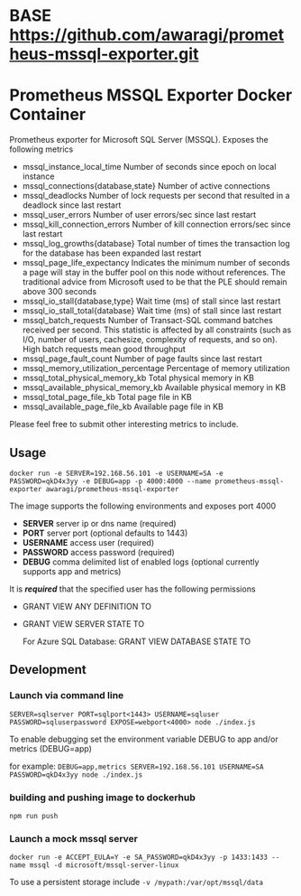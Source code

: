 # BASE https://github.com/awaragi/prometheus-mssql-exporter.git


Prometheus MSSQL Exporter Docker Container
=============

Prometheus exporter for Microsoft SQL Server (MSSQL). Exposes the following metrics

*  mssql_instance_local_time Number of seconds since epoch on local instance
*  mssql_connections{database,state} Number of active connections
*  mssql_deadlocks Number of lock requests per second that resulted in a deadlock since last restart
*  mssql_user_errors Number of user errors/sec since last restart
*  mssql_kill_connection_errors Number of kill connection errors/sec since last restart
*  mssql_log_growths{database} Total number of times the transaction log for the database has been expanded last restart
*  mssql_page_life_expectancy Indicates the minimum number of seconds a page will stay in the buffer pool on this node without references. The traditional advice from Microsoft used to be that the PLE should remain above 300 seconds
*  mssql_io_stall{database,type} Wait time (ms) of stall since last restart
*  mssql_io_stall_total{database} Wait time (ms) of stall since last restart
*  mssql_batch_requests Number of Transact-SQL command batches received per second. This statistic is affected by all constraints (such as I/O, number of users, cachesize, complexity of requests, and so on). High batch requests mean good throughput
*  mssql_page_fault_count Number of page faults since last restart
*  mssql_memory_utilization_percentage Percentage of memory utilization
*  mssql_total_physical_memory_kb Total physical memory in KB
*  mssql_available_physical_memory_kb Available physical memory in KB
*  mssql_total_page_file_kb Total page file in KB
*  mssql_available_page_file_kb Available page file in KB

Please feel free to submit other interesting metrics to include.

Usage
-----

`docker run -e SERVER=192.168.56.101 -e USERNAME=SA -e PASSWORD=qkD4x3yy -e DEBUG=app -p 4000:4000 --name prometheus-mssql-exporter awaragi/prometheus-mssql-exporter`

The image supports the following environments and exposes port 4000

* **SERVER** server ip or dns name (required)
* **PORT** server port (optional defaults to 1443)
* **USERNAME** access user (required)
* **PASSWORD** access password (required)
* **DEBUG** comma delimited list of enabled logs (optional currently supports app and metrics)

It is **_required_** that the specified user has the following permissions

* GRANT VIEW ANY DEFINITION TO <user>
* GRANT VIEW SERVER STATE TO <user>
  
  For Azure SQL Database: GRANT VIEW DATABASE STATE TO <user>

Development
-----------

### Launch via command line

`
SERVER=sqlserver
PORT=sqlport<1443>
USERNAME=sqluser
PASSWORD=sqluserpassword
EXPOSE=webport<4000>
node ./index.js
`

To enable debugging set the environment variable DEBUG to app and/or metrics (DEBUG=app) 

for example:
`DEBUG=app,metrics SERVER=192.168.56.101 USERNAME=SA PASSWORD=qkD4x3yy node ./index.js`

### building and pushing image to dockerhub

`npm run push`

### Launch a mock mssql server

`docker run -e ACCEPT_EULA=Y -e SA_PASSWORD=qkD4x3yy -p 1433:1433 --name mssql -d microsoft/mssql-server-linux`

To use a persistent storage include `-v /mypath:/var/opt/mssql/data`
